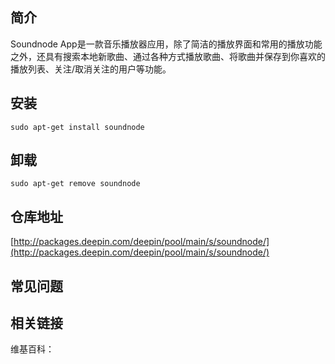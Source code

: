 ## 简介

Soundnode App是一款音乐播放器应用，除了简洁的播放界面和常用的播放功能之外，还具有搜索本地新歌曲、通过各种方式播放歌曲、将歌曲并保存到你喜欢的播放列表、关注/取消关注的用户等功能。

## 安装

`sudo apt-get install soundnode`

## 卸载

`sudo apt-get remove soundnode`

## 仓库地址

[http://packages.deepin.com/deepin/pool/main/s/soundnode/](http://packages.deepin.com/deepin/pool/main/s/soundnode/)


## 常见问题


## 相关链接

维基百科：